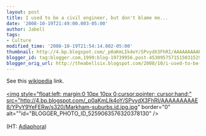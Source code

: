 ```yaml
---
layout: post
title: I used to be a civil engineer, but don't blame me...
date: '2008-10-19T21:49:00.003-05:00'
author: Jabell
tags:
- Culture
modified_time: '2008-10-19T21:54:14.802-05:00'
thumbnail: http://4.bp.blogspot.com/_p0aKmLIk4oY/SPvydX3FhRI/AAAAAAAAAE8/YPyY9YeFERw/s72-c/Markham-suburbs.id.jpg.jpg
blogger_id: tag:blogger.com,1999:blog-19739956.post-4530957571515031529
blogger_orig_url: http://theabellsix.blogspot.com/2008/10/i-used-to-be-civil-engineer-but-dont.html
---
```


See this <a href="http://en.wikipedia.org/wiki/Image:Markham-suburbs.id.jpg.jpg">wikipedia</a> link.<br /><br /><a onblur="try {parent.deselectBloggerImageGracefully();} catch(e) {}" href="http://4.bp.blogspot.com/_p0aKmLIk4oY/SPvydX3FhRI/AAAAAAAAAE8/YPyY9YeFERw/s1600-h/Markham-suburbs.id.jpg.jpg"><img style="float:left; margin:0 10px 10px 0;cursor:pointer; cursor:hand;" src="http://4.bp.blogspot.com/_p0aKmLIk4oY/SPvydX3FhRI/AAAAAAAAAE8/YPyY9YeFERw/s320/Markham-suburbs.id.jpg.jpg" border="0" alt=""id="BLOGGER_PHOTO_ID_5259063576320378130" /></a><br /><br />(HT: <a href="http://preciseandtowering.tumblr.com/post/55362588">Adiaphora</a>)